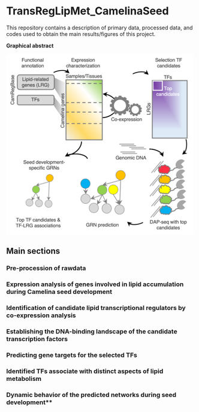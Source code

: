 # TransRegLipMet_CamelinaSeed

This repository contains a description of primary data, processed data, and codes used to obtain the main results/figures of this project. 

**Graphical abstract**

<img src="_img/graphical_abstract.png" alt="Graphical Abstract" width="500"/> 

## Main sections

### Pre-procession of rawdata

### Expression analysis of genes involved in lipid accumulation during Camelina seed development

### Identification of candidate lipid transcriptional regulators by co-expression analysis

### Establishing the DNA-binding landscape of the candidate transcription factors

### Predicting gene targets for the selected TFs

### Identified TFs associate with distinct aspects of lipid metabolism

### Dynamic behavior of the predicted networks during seed development**

